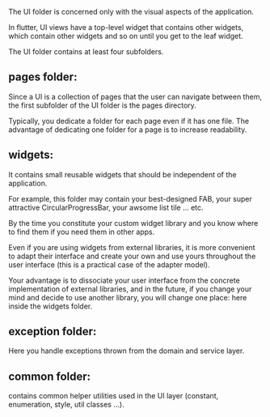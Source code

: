 The UI folder is concerned only with the visual aspects of the application. 

In flutter, UI views have a top-level widget that contains other widgets, which contain other widgets and so on until you get to the leaf widget.

The UI folder contains at least four subfolders.

## pages folder: 

Since a UI is a collection of pages that the user can navigate between them, the first subfolder of the UI folder is the pages directory. 

Typically, you dedicate a folder for each page even if it has one file. The advantage of dedicating one folder for a page is to increase readability.

## widgets: 

It contains small reusable widgets that should be independent of the application. 

For example, this folder may contain your best-designed FAB, your super attractive CircularProgressBar, your awsome list tile … etc. 

By the time you constitute your custom widget library and you know where to find them if you need them in other apps.

Even if you are using widgets from external libraries, it is more convenient to adapt their interface and create your own and use yours throughout the user interface (this is a practical case of the adapter model). 

Your advantage is to dissociate your user interface from the concrete implementation of external libraries, and in the future, if you change your mind and decide to use another library, you will change one place: here inside the widgets folder.

## exception folder: 

Here you handle exceptions thrown from the domain and service layer.

## common folder: 

contains common helper utilities used in the UI layer (constant, enumeration, style, util classes …).
